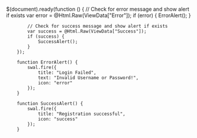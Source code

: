  $(document).ready(function () {
            // Check for error message and show alert if exists
            var error = @Html.Raw(ViewData["Error"]);
            if (error) {
                ErrorAlert();
            }

            // Check for success message and show alert if exists
            var success = @Html.Raw(ViewData["Success"]);
            if (success) {
                SuccessAlert();
            }
        });

        function ErrorAlert() {
            swal.fire({
                title: "Login Failed",
                text: "Invalid Username or Password!",
                icon: "error"
            });
        }

        function SuccessAlert() {
            swal.fire({
                title: "Registration successful",
                icon: "success"
            });
        }